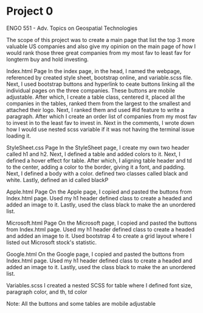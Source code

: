 # Project 0

ENGO 551 - Adv. Topics on Geospatial Technologies


The scope of this project was to create a main page that list the top 3 more valuable US companies and also give my opinion on the main page of how I would rank those three great companies from my most fav to least fav for longterm buy and hold investing.

Index.html Page
In the index page, in the head, I named the webpage, referenced by created style sheet, bootstrap online, and variable.scss file. Next, I used bootstrap buttons and hyperlink to ceate buttons linking all the individual pages on the three companies. These buttons are mobile adjustable.
After which, I create a table class, centered it, placed all the companies in the tables, ranked them from the largest to the smallest and attached their logo.
Next, I ranked them and used #id feature to write a paragraph.
After which I create an order list of companies from my most fav to invest in to the least fav to invest in.
Next in the comments, I wrote down how I would use nested scss variable if it was not having the terminal issue loading it.

StyleSheet.css Page
In the StyleSheet page, I create my own two header called h1 and h2.
Next, I defined a table and added colors to it.
Next, I defined a hover effect for table.
After which, I aligning table header and td to the center, adding a color to the border, giving it a font, and padding.
Next, I defined a body with a color.
defined  two classes called black and white.
Lastly, defined an id called blackP

Apple.html Page
On the Apple page, I copied and pasted the buttons from Index.html page.
Used my h1 header defined class to create a headed and added an image to it.
Lastly, used the class black to make the an unordered list.

Microsoft.html Page
On the Microsoft page, I copied and pasted the buttons from Index.html page.
Used my h1 header defined class to create a headed and added an image to it.
Used bootstrap 4 to create a grid layout where I listed out Microsoft stock's statistic.

Google.html
On the Google page, I copied and pasted the buttons from Index.html page.
Used my h1 header defined class to create a headed and added an image to it.
Lastly, used the class black to make the an unordered list.

Variables.scss
I created a nested SCSS for table where I defined font size, paragraph color, and th, td color

Note: All the buttons and some tables are mobile adjustable 

